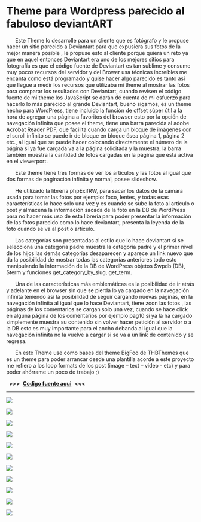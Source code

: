 # Theme para Wordpress parecido al fabuloso deviantART #

      Este Theme lo desarrolle para un cliente que es fotógrafo y le propuse hacer un sitio parecido a Deviantart para que expusiera sus fotos de la mejor manera posible , le propuse esto al cliente porque quiera un reto ya que en aquel entonces Deviantart era uno de los mejores sitios para fotografía es que el código fuente de Deviantart es tan sublime y consume muy pocos recursos del servidor y del Brower usa técnicas increíbles me encanta como está programado y quise hacer algo parecido es tanto así que llegue a medir los recursos que utilizaba mi theme al mostrar las fotos para comparar los resultados con Deviantart, cuando revisen el código fuente de mi theme los JavaScript se darán dé cuenta de mi esfuerzo para hacerlo lo más parecido al grande Deviantart, bueno sigamos, es un theme hecho para WordPress, tiene incluido la función de offset súper útil a la hora de agregar una página a favoritos del browser esto por la opción de navegación infinita que posee el theme, tiene una barra parecida al adobe Acrobat Reader PDF, que facilita cuando carga un bloque de imágenes con el scroll infinito se puede ir de bloque en bloque ósea página 1, página 2 etc., al igual que se puede hacer colocando directamente el número de la página si ya fue cargada va a la página solicitada y la muestra, la barra también muestra la cantidad de fotos cargadas en la página que está activa en el viewerport.
      
      Este theme tiene tres formas de ver los artículos y las fotos al igual que dos formas de paginación infinita y normal, posee slideshow.
      
      He utilizado la librería phpExifRW, para sacar los datos de la cámara usada para tomar las fotos por ejemplo: foco, lentes, y todas esas características lo hace solo una vez y es cuando se sube la foto al artículo o post y almacena la información sacada de la foto en la DB de WordPress para no hacer más uso de esta librería para poder presentar la información de las fotos parecido como lo hace deviantart, presenta la leyenda de la foto cuando se va al post o artículo.
      
      Las categorías son presentadas al estilo que lo hace deviantart si se selecciona una categoría padre muestra la categoría padre y el primer nivel de los hijos las demás categorías desaparecen y aparece un link nuevo que da la posibilidad de mostrar todas las categorías anteriores todo esto manipulando la información de la DB de WordPress objetos $wpdb (DB), $term y funciones get_category_by_slug, get_term.
      
      Una de las características más emblemáticas es la posibilidad de ir atrás y adelante en el browser sin que se pierda lo ya cargado en la navegación infinita teniendo así la posibilidad de seguir cargando nuevas páginas, en la navegación infinita al igual que lo hace Deviantart, tiene zoon las fotos , las páginas de los comentarios se cargan solo una vez, cuando se hace click en alguna página de los comentarios por ejemplo pag10 si ya la ha cargado simplemente muestra su contenido sin volver hacer petición al servidor o a la DB esto es muy importante para el ancho debanda al igual que la navegación infinita no la vuelve a cargar si se va a un link de contenido y se regresa.
      
      En este Theme use como bases del theme BigFoo de THBThemes que es un theme para poder arrancar desde una plantilla acorde a este proyecto me refiero a los loop formats de los post (image – text – video - etc) y para poder ahórrame un poco de trabajo ;)



  **>>>**  [**Codigo fuente aqui**](https://github.com/dennysjmarquez/SOURCE-CODE-theme-wordpress-cecichaparroart-deviantart-style)  **<<<**  

----------

![](https://raw.githubusercontent.com/dennysjmarquez/portfolio/master/2014/deviantart-theme/Imagen1.png)

![](https://raw.githubusercontent.com/dennysjmarquez/portfolio/master/2014/deviantart-theme/Imagen2.png)

![](https://raw.githubusercontent.com/dennysjmarquez/portfolio/master/2014/deviantart-theme/Imagen3.png)

![](https://raw.githubusercontent.com/dennysjmarquez/portfolio/master/2014/deviantart-theme/Imagen4.png)

![](https://raw.githubusercontent.com/dennysjmarquez/portfolio/master/2014/deviantart-theme/Imagen6.png)

![](https://raw.githubusercontent.com/dennysjmarquez/portfolio/master/2014/deviantart-theme/Imagen7.png)

![](https://raw.githubusercontent.com/dennysjmarquez/portfolio/master/2014/deviantart-theme/Imagen9.png)

![](https://raw.githubusercontent.com/dennysjmarquez/portfolio/master/2014/deviantart-theme/Imagen11.png)

![](https://raw.githubusercontent.com/dennysjmarquez/portfolio/master/2014/deviantart-theme/Imagen13.png)

![](https://raw.githubusercontent.com/dennysjmarquez/portfolio/master/2014/deviantart-theme/Imagen14.png)

![](https://raw.githubusercontent.com/dennysjmarquez/portfolio/master/2014/deviantart-theme/Imagen15.png)
